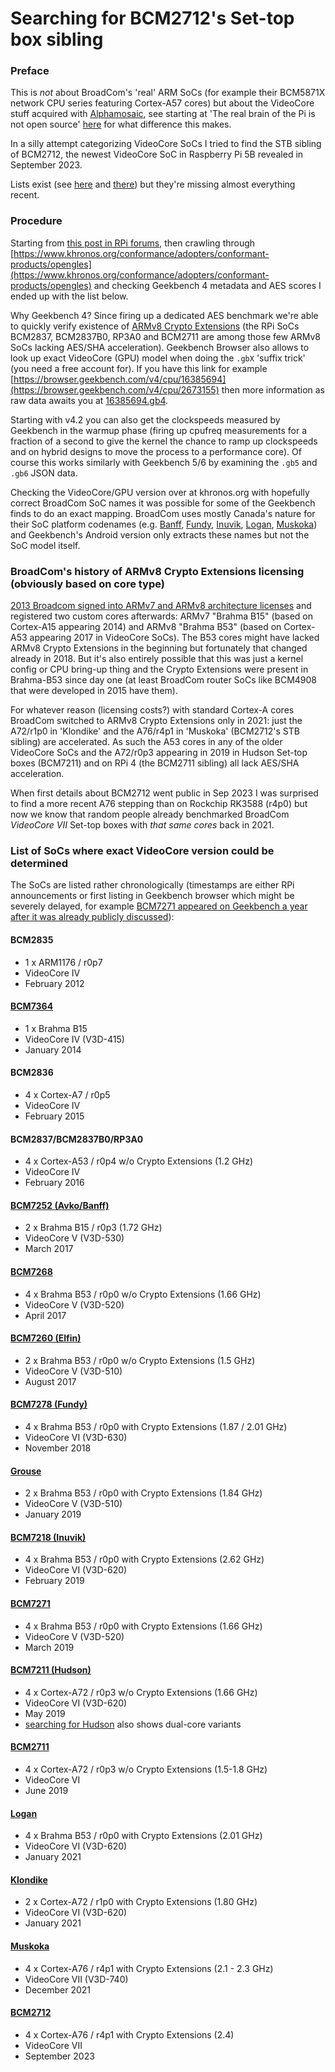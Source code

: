 # Searching for BCM2712's Set-top box sibling

### Preface

This is _not_ about BroadCom's 'real' ARM SoCs (for example their BCM5871X network CPU series featuring Cortex-A57 cores) but about the VideoCore stuff acquired with [Alphamosaic](https://en.wikipedia.org/wiki/Alphamosaic), see starting at 'The real brain of the Pi is not open source' [here](https://archive.ph/AeTp8#selection-435.0-435.43) for what difference this makes.

In a silly attempt categorizing VideoCore SoCs I tried to find the STB sibling of BCM2712, the newest VideoCore SoC in Raspberry Pi 5B revealed in September 2023.

Lists exist (see [here](https://en.wikipedia.org/wiki/VideoCore) and [there](https://wikidevi.wi-cat.ru/Broadcom/SoC#Multimedia_Processors)) but they're missing almost everything recent.

### Procedure

Starting from [this post in RPi forums](https://forums.raspberrypi.com/viewtopic.php?p=1594650#p1594650), then crawling through [https://www.khronos.org/conformance/adopters/conformant-products/opengles](https://www.khronos.org/conformance/adopters/conformant-products/opengles) and checking Geekbench 4 metadata and AES scores I ended up with the list below.

Why Geekbench 4? Since firing up a dedicated AES benchmark we're able to quickly verify existence of [ARMv8 Crypto Extensions](https://github.com/ThomasKaiser/sbc-bench/blob/master/results/ARMv8-Crypto-Extensions.md) (the RPi SoCs BCM2837, BCM2837B0, RP3A0 and BCM2711 are among those few  ARMv8 SoCs lacking AES/SHA acceleration). Geekbench Browser also allows to look up exact VideoCore (GPU) model when doing the `.gbX` 'suffix trick' (you need a free account for). If you have this link for example [https://browser.geekbench.com/v4/cpu/16385694](https://browser.geekbench.com/v4/cpu/2673155) then more information as raw data awaits you at [16385694.gb4](https://browser.geekbench.com/v4/cpu/16385694.gb4).

Starting with v4.2 you can also get the clockspeeds measured by Geekbench in the warmup phase (firing up cpufreq measurements for a fraction of a second to give the kernel the chance to ramp up clockspeeds and on hybrid designs to move the process to a performance core). Of course this works similarly with Geekbench 5/6 by examining the `.gb5` and `.gb6` JSON data.

Checking the VideoCore/GPU version over at khronos.org with hopefully correct BroadCom SoC names it was possible for some of the Geekbench finds to do an exact mapping. BroadCom uses mostly Canada's nature for their SoC platform codenames (e.g. [Banff](https://en.wikipedia.org/wiki/Banff_National_Park), 
[Fundy](https://parks.canada.ca/pn-np/nb/fundy), [Inuvik](https://en.wikipedia.org/wiki/Inuvik), [Logan](https://en.wikipedia.org/wiki/Mount_Logan), [Muskoka](https://en.wikipedia.org/wiki/District_Municipality_of_Muskoka)) and Geekbench's Android version only extracts these names but not the SoC model itself.

### BroadCom's history of ARMv8 Crypto Extensions licensing (obviously based on core type)

[2013 Broadcom signed into ARMv7 and ARMv8 architecture licenses](https://www.arm.com/company/news/2013/01/arm-and-broadcom-extend-relationship-with-armv7-and-armv8-architecture-licenses) and registered two custom cores afterwards: ARMv7 "Brahma B15" (based on Cortex-A15 appearing 2014) and ARMv8 "Brahma B53" (based on Cortex-A53 appearing 2017 in VideoCore SoCs). The B53 cores might have lacked ARMv8 Crypto Extensions in the beginning but fortunately that changed already in 2018. But it's also entirely possible that this was just a kernel config or CPU bring-up thing and the Crypto Extensions were present in Brahma-B53 since day one (at least BroadCom router SoCs like BCM4908 that were developed in 2015 have them).

For whatever reason (licensing costs?) with standard Cortex-A cores BroadCom switched to ARMv8 Crypto Extensions only in 2021: just the A72/r1p0 in 'Klondike' and the A76/r4p1 in 'Muskoka' (BCM2712's STB sibling) are accelerated. As such the A53 cores in any of the older VideoCore SoCs and the A72/r0p3 appearing in 2019 in Hudson Set-top boxes (BCM7211) and on RPi 4 (the BCM2711 sibling) all lack AES/SHA acceleration.

When first details about BCM2712 went public in Sep 2023 I was surprised to find a more recent A76 stepping than on Rockchip RK3588 (r4p0) but now we know that random people already benchmarked BroadCom _VideoCore VII_ Set-top boxes with _that same cores_ back in 2021.

### List of SoCs where exact VideoCore version could be determined

The SoCs are listed rather chronologically (timestamps are either RPi announcements or first listing in Geekbench browser which might be severely delayed, for example [BCM7271 appeared on Geekbench a year after it was already publicly discussed](https://www.cnx-software.com/2018/04/13/com-hem-tv-hub-is-an-hybrid-tv-box-powered-by-broadcom-bcm7271-soc-with-videocore-v-gpu/)):

#### BCM2835

  * 1 x ARM1176 / r0p7
  * VideoCore IV
  * February 2012

#### [BCM7364](https://www.prnewswire.com/news-releases/broadcom-expands-hevc-portfolio-with-entry-level-satellite-set-top-box-socs-239034641.html)

  * 1 x Brahma B15
  * VideoCore IV (V3D-415)
  * January 2014

#### BCM2836

  * 4 x Cortex-A7 / r0p5
  * VideoCore IV
  * February 2015

#### BCM2837/BCM2837B0/RP3A0

  * 4 x Cortex-A53 / r0p4 w/o Crypto Extensions (1.2 GHz)
  * VideoCore IV
  * February 2016

#### [BCM7252 (Avko/Banff)](https://browser.geekbench.com/v4/cpu/2113312)

  * 2 x Brahma B15 / r0p3 (1.72 GHz)
  * VideoCore V (V3D-530)
  * March 2017

#### [BCM7268](https://browser.geekbench.com/v4/cpu/search?utf8=✓&q=broadcom+bcm7268*)

  * 4 x Brahma B53 / r0p0 w/o Crypto Extensions (1.66 GHz)
  * VideoCore V (V3D-520)
  * April 2017

#### [BCM7260 (Elfin)](https://browser.geekbench.com/v4/cpu/3779234)

  * 2 x Brahma B53 / r0p0 w/o Crypto Extensions (1.5 GHz)
  * VideoCore V (V3D-510)
  * August 2017

#### [BCM7278 (Fundy)](https://browser.geekbench.com/v4/cpu/11587209.gb4)

  * 4 x Brahma B53 / r0p0 with Crypto Extensions (1.87 / 2.01 GHz)
  * VideoCore VI (V3D-630)
  * November 2018

#### [Grouse](https://browser.geekbench.com/v4/cpu/search?utf8=✓&q=broadcom+grouse)

  * 2 x Brahma B53 / r0p0 with Crypto Extensions (1.84 GHz)
  * VideoCore V (V3D-510)
  * January 2019

#### [BCM7218 (Inuvik)](https://nitter.net/androidtv_rumor/status/1110846991427227648)

  * 4 x Brahma B53 / r0p0 with Crypto Extensions (2.62 GHz)
  * VideoCore VI (V3D-620)
  * February 2019

#### [BCM7271](https://browser.geekbench.com/v4/cpu/12465921)

  * 4 x Brahma B53 / r0p0 with Crypto Extensions (1.66 GHz)
  * VideoCore V (V3D-520)
  * March 2019

#### [BCM7211 (Hudson)](https://nitter.net/androidtv_rumor/status/1110846991427227648)

  * 4 x Cortex-A72 / r0p3 w/o Crypto Extensions (1.66 GHz)
  * VideoCore VI (V3D-620)
  * May 2019
  * [searching for Hudson](https://browser.geekbench.com/v4/cpu/search?page=1&q=broadcom+hudson&utf8=✓) also shows dual-core variants

#### [BCM2711](https://browser.geekbench.com/v4/cpu/15931221.gb4)

  * 4 x Cortex-A72 / r0p3 w/o Crypto Extensions (1.5-1.8 GHz)
  * VideoCore VI
  * June 2019

#### [Logan](https://browser.geekbench.com/v4/cpu/search?utf8=✓&q=broadcom+logan)

  * 4 x Brahma B53 / r0p0 with Crypto Extensions (2.01 GHz)
  * VideoCore VI (V3D-620)
  * January 2021

#### [Klondike](https://browser.geekbench.com/v4/cpu/search?page=1&q=broadcom+klondike&utf8=✓)

  * 2 x Cortex-A72 / r1p0 with Crypto Extensions (1.80 GHz)
  * VideoCore VI (V3D-620)
  * January 2021

#### [Muskoka](https://browser.geekbench.com/v4/cpu/search?utf8=✓&q=Muskoka)

  * 4 x Cortex-A76 / r4p1 with Crypto Extensions (2.1 - 2.3 GHz)
  * VideoCore VII (V3D-740)
  * December 2021

#### [BCM2712](https://www.khronos.org/conformance/adopters/conformant-products/opengles)

  * 4 x Cortex-A76 / r4p1 with Crypto Extensions (2.4)
  * VideoCore VII
  * September 2023

